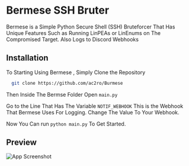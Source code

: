 
# Bermese SSH Bruter

Bermese is a Simple Python Secure Shell (SSH) Bruteforcer That Has Unique Features Such as Running LinPEAs or LinEnums on The Compromised Target. Also Logs to Discord Webhooks 


## Installation

To Starting Using Bermese , Simply Clone the Repository

```bash
  git clone https://github.com/ac2ro/Burmese
```
Then Inside The Bermse Folder Open ``main.py``

Go to the Line That Has The Variable ``NOTIF_WEBHOOK``
This is the Webhook That Bermese Uses For Logging.
Change The Value To Your Webhook.

Now You Can run ```python main.py``` To Get Started.



## Preview

![App Screenshot](https://i.imgur.com/M6ku6FK.png)

